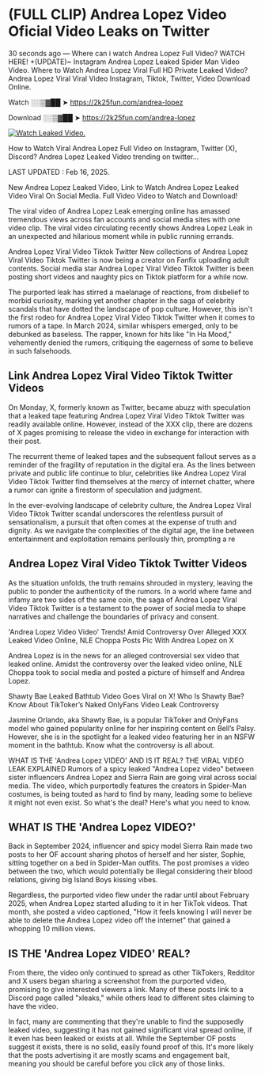 # (FULL CLIP) Andrea Lopez Video Oficial Video Leaks on Twitter

30 seconds ago — Where can i watch Andrea Lopez Full Video? WATCH HERE! +(UPDATE)~ Instagram Andrea Lopez Leaked Spider Man Video Video. Where to Watch Andrea Lopez Viral Full HD Private Leaked Video? Andrea Lopez Viral Viral Video Instagram, Tiktok, Twitter, Video Download Online.

Watch ░░▒▓██ ➤ https://2k25fun.com/andrea-lopez

Download ░░▒▓██ ➤ https://2k25fun.com/andrea-lopez

[![Watch Leaked Video.](https://miro.medium.com/v2/resize:fit:828/format:webp/1*cilzJN44JGOrTw9NJCrNHA.gif "Watch Leaked Video")](https://2k25fun.com/andrea-lopez)

How to Watch Viral Andrea Lopez Full Video on Instagram, Twitter (X), Discord? Andrea Lopez Leaked Video trending on twitter...

LAST UPDATED : Feb 16, 2025.

New Andrea Lopez Leaked Video, Link to Watch Andrea Lopez Leaked Video Viral On Social Media. Full Video Video to Watch and Download!

The viral video of Andrea Lopez Leak emerging online has amassed tremendous views across fan accounts and social media sites with one video clip. The viral video circulating recently shows Andrea Lopez Leak in an unexpected and hilarious moment while in public running errands.

Andrea Lopez Viral Video Tiktok Twitter New collections of Andrea Lopez Viral Video Tiktok Twitter is now being a creator on Fanfix uploading adult contents. Social media star Andrea Lopez Viral Video Tiktok Twitter is been posting short videos and naughty pics on Tiktok platform for a while now.

The purported leak has stirred a maelanage of reactions, from disbelief to morbid curiosity, marking yet another chapter in the saga of celebrity scandals that have dotted the landscape of pop culture. However, this isn't the first rodeo for Andrea Lopez Viral Video Tiktok Twitter when it comes to rumors of a tape. In March 2024, similar whispers emerged, only to be debunked as baseless. The rapper, known for hits like "In Ha Mood," vehemently denied the rumors, critiquing the eagerness of some to believe in such falsehoods.

## Link Andrea Lopez Viral Video Tiktok Twitter Videos

On Monday, X, formerly known as Twitter, became abuzz with speculation that a leaked tape featuring Andrea Lopez Viral Video Tiktok Twitter was readily available online. However, instead of the XXX clip, there are dozens of X pages promising to release the video in exchange for interaction with their post.

The recurrent theme of leaked tapes and the subsequent fallout serves as a reminder of the fragility of reputation in the digital era. As the lines between private and public life continue to blur, celebrities like Andrea Lopez Viral Video Tiktok Twitter find themselves at the mercy of internet chatter, where a rumor can ignite a firestorm of speculation and judgment.

In the ever-evolving landscape of celebrity culture, the Andrea Lopez Viral Video Tiktok Twitter scandal underscores the relentless pursuit of sensationalism, a pursuit that often comes at the expense of truth and dignity. As we navigate the complexities of the digital age, the line between entertainment and exploitation remains perilously thin, prompting a re

##  Andrea Lopez Viral Video Tiktok Twitter Videos

As the situation unfolds, the truth remains shrouded in mystery, leaving the public to ponder the authenticity of the rumors. In a world where fame and infamy are two sides of the same coin, the saga of Andrea Lopez Viral Video Tiktok Twitter is a testament to the power of social media to shape narratives and challenge the boundaries of privacy and consent.

'Andrea Lopez Video Video' Trends! Amid Controversy Over Alleged XXX Leaked Video Online, NLE Choppa Posts Pic With Andrea Lopez on X

Andrea Lopez is in the news for an alleged controversial sex video that leaked online. Amidst the controversy over the leaked video online, NLE Choppa took to social media and posted a picture of himself and Andrea Lopez.

Shawty Bae Leaked Bathtub Video Goes Viral on X! Who Is Shawty Bae? Know About TikToker’s Naked OnlyFans Video Leak Controversy

Jasmine Orlando, aka Shawty Bae, is a popular TikToker and OnlyFans model who gained popularity online for her inspiring content on Bell’s Palsy. However, she is in the spotlight for a leaked video featuring her in an NSFW moment in the bathtub. Know what the controversy is all about.

WHAT IS THE 'Andrea Lopez VIDEO' AND IS IT REAL? THE VIRAL VIDEO LEAK EXPLAINED Rumors of a spicy leaked "Andrea Lopez video" between sister influencers Andrea Lopez and Sierra Rain are going viral across social media. The video, which purportedly features the creators in Spider-Man costumes, is being touted as hard to find by many, leading some to believe it might not even exist. So what's the deal? Here's what you need to know.

## WHAT IS THE 'Andrea Lopez VIDEO?'

Back in September 2024, influencer and spicy model Sierra Rain made two posts to her OF account sharing photos of herself and her sister, Sophie, sitting together on a bed in Spider-Man outfits. The post promises a video between the two, which would potentially be illegal considering their blood relations, giving big Island Boys kissing vibes.

Regardless, the purported video flew under the radar until about February 2025, when Andrea Lopez started alluding to it in her TikTok videos. That month, she posted a video captioned, "How it feels knowing I will never be able to delete the Andrea Lopez video off the internet" that gained a whopping 10 million views.

## IS THE 'Andrea Lopez VIDEO' REAL?

From there, the video only continued to spread as other TikTokers, Redditor and X users began sharing a screenshot from the purported video, promising to give interested viewers a link. Many of these posts link to a Discord page called "xleaks," while others lead to different sites claiming to have the video.

In fact, many are commenting that they're unable to find the supposedly leaked video, suggesting it has not gained significant viral spread online, if it even has been leaked or exists at all. While the September OF posts suggest it exists, there is no solid, easily found proof of this. It's more likely that the posts advertising it are mostly scams and engagement bait, meaning you should be careful before you click any of those links.